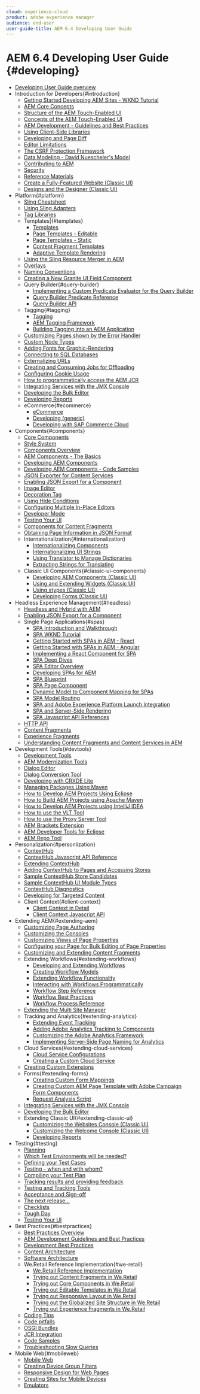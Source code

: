 ```yaml
---
cloud: experience-cloud
product: adobe experience manager
audience: end-user
user-guide-title: AEM 6.4 Developing User Guide
---
```


# AEM 6.4 Developing User Guide {#developing}

+ [Developing User Guide overview](home.md)
+ Introduction for Developers{#introduction}
    + [Getting Started Developing AEM Sites - WKND Tutorial](getting-started.md)
    + [AEM Core Concepts](the-basics.md)
    + [Structure of the AEM Touch-Enabled UI](touch-ui-structure.md)
    + [Concepts of the AEM Touch-Enabled UI](touch-ui-concepts.md)
    + [AEM Development - Guidelines and Best Practices](dev-guidelines-bestpractices.md)
    + [Using Client-Side Libraries](clientlibs.md)
    + [Developing and Page Diff](pagediff.md)
    + [Editor Limitations](editor-limitations.md)
    + [The CSRF Protection Framework](csrf-protection.md)
    + [Data Modeling - David Nuescheler's Model](model-data.md)
    + [Contributing to AEM](contributing-to-cq.md)
    + [Security](security.md)
    + [Reference Materials](reference-materials.md)
    + [Create a Fully-Featured Website (Classic UI)](website.md)
    + [Designs and the Designer (Classic UI)](designer.md)
+ Platform{#platform}
    + [Sling Cheatsheet](sling-cheatsheet.md)
    + [Using Sling Adapters](sling-adapters.md)
    + [Tag Libraries](taglib.md)
    + Templates|{#templates}
      + [Templates](templates.md)
      + [Page Templates - Editable ](page-templates-editable.md)
      + [Page Templates - Static](page-templates-static.md)
      + [Content Fragment Templates](content-fragment-templates.md)
      + [Adaptive Template Rendering](templates-adaptive-rendering.md)
    + [Using the Sling Resource Merger in AEM](sling-resource-merger.md)
    + [Overlays](overlays.md)
    + [Naming Conventions](naming-conventions.md)
    + [Creating a New Granite UI Field Component](granite-ui-component.md)
    + Query Builder{#query-builder}
      + [Implementing a Custom Predicate Evaluator for the Query Builder](implementing-custom-predicate-evaluator.md)
      + [Query Builder Predicate Reference](querybuilder-predicate-reference.md)
      + [Query Builder API](querybuilder-api.md)
    + Tagging{#tagging}
      + [Tagging](tags.md)
      + [AEM Tagging Framework](framework.md)
      + [Building Tagging into an AEM Application](building.md)
    + [Customizing Pages shown by the Error Handler](customizing-errorhandler-pages.md)
    + [Custom Node Types](custom-nodetypes.md)
    + [Adding Fonts for Graphic-Rendering](adding-fonts.md)
    + [Connecting to SQL Databases](jdbc.md)
    + [Externalizing URLs](externalizer.md)
    + [Creating and Consuming Jobs for Offloading](dev-offloading.md)
    + [Configuring Cookie Usage](cookie-optout.md)
    + [How to programmatically access the AEM JCR](access-jcr.md)
    + [Integrating Services with the JMX Console](jmx-integration.md)
    + [Developing the Bulk Editor](dev-bulk-editor.md)
    + [Developing Reports](dev-reports.md)
    + eCommerce{#ecommerce}
      + [eCommerce](ecommerce.md)
      + [Developing (generic)](generic.md)
      + [Developing with SAP Commerce Cloud](sap-commerce-cloud.md)
+ Components{#components}
    + [Core Components](https://docs.adobe.com/content/help/en/experience-manager-core-components/using/introduction.html)
    + [Style System](/help/sites-authoring/style-system.md)
    + [Components Overview](components.md)
    + [AEM Components - The Basics](components-basics.md)
    + [Developing AEM Components](developing-components.md)
    + [Developing AEM Components - Code Samples](developing-components-samples.md)
    + [JSON Exporter for Content Services](json-exporter.md)
    + [Enabling JSON Export for a Component](json-exporter-components.md)
    + [Image Editor](image-editor.md)
    + [Decoration Tag](decoration-tag.md)
    + [Using Hide Conditions](hide-conditions.md)
    + [Configuring Multiple In-Place Editors](multiple-inplace-editors.md)
    + [Developer Mode](developer-mode.md)
    + [Testing Your UI](hobbes.md)
    + [Components for Content Fragments](components-content-fragments.md)
    + [Obtaining Page Information in JSON Format](pageinfo.md)
    + Internationalization{#internationalization}
      + [Internationalizing Components](i18n.md)
      + [Internationalizing UI Strings](i18n-dev.md)
      + [Using Translator to Manage Dictionaries](i18n-translator.md)
      + [Extracting Strings for Translating](i18n-extract.md)
    + Classic UI Components{#classic-ui-components}
      + [Developing AEM Components (Classic UI)](developing-components-classic.md)
      + [Using and Extending Widgets (Classic UI)](widgets.md)
      + [Using xtypes (Classic UI)](xtypes.md)
      + [Developing Forms (Classic UI)](developing-forms.md)
+ Headless Experience Management{#headless}
    + [Headless and Hybrid with AEM](https://www.adobe.com/content/dam/www/us/en/marketing/experience-manager-sites/headless-content-management-system/pdfs/aem-hybrid-architecture-wp-1-18-19.pdf)
    + [Enabling JSON Export for a Component](json-exporter-components.md)
    + Single Page Applications{#spas}
        + [SPA Introduction and Walkthrough](spa-walkthrough.md)
        + [SPA WKND Tutorial](spa-wknd.md)
        + [Getting Started with SPAs in AEM - React](spa-getting-started-react.md)
        + [Getting Started with SPAs in AEM - Angular](spa-getting-started-angular.md)
        + [Implementing a React Component for SPA](spa-implementing-react-component.md)
        + [SPA Deep Dives](spa-deep-dives.md)
        + [SPA Editor Overview](spa-overview.md)
        + [Developing SPAs for AEM](spa-architecture.md)
        + [SPA Blueprint](spa-blueprint.md)
        + [SPA Page Component](spa-page-component.md)
        + [Dynamic Model to Component Mapping for SPAs](spa-dynamic-model-to-component-mapping.md)
        + [SPA Model Routing](spa-routing.md)
        + [SPA and Adobe Experience Platform Launch Integration](spa-launch.md)
        + [SPA and Server-Side Rendering](spa-ssr.md)
        + [SPA Javascript API References](spa-reference-materials.md)
    + [HTTP API](/help/assets/mac-api-assets.md)
    + [Content Fragments](/help/assets/content-fragments.md)
    + [Experience Fragments](/help/sites-authoring/experience-fragments.md)
    + [Understanding Content Fragments and Content Services in AEM](https://helpx.adobe.com/experience-manager/kt/sites/using/content-fragments-content-services-feature-video-understand.html)
+ Development Tools{#devtools}
    + [Development Tools](dev-tools.md)
    + [AEM Modernization Tools](modernization-tools.md)
    + [Dialog Editor](dialog-editor.md)
    + [Dialog Conversion Tool](dialog-conversion.md)
    + [Developing with CRXDE Lite](developing-with-crxde-lite.md)
    + [Managing Packages Using Maven](vlt-mavenplugin.md)
    + [How to Develop AEM Projects Using Eclipse](howto-projects-eclipse.md)
    + [How to Build AEM Projects using Apache Maven](ht-projects-maven.md)
    + [How to Develop AEM Projects using IntelliJ IDEA](ht-intellij.md)
    + [How to use the VLT Tool](ht-vlttool.md)
    + [How to use the Proxy Server Tool](ht-proxy-server.md)
    + [AEM Brackets Extension](aem-brackets.md)
    + [AEM Developer Tools for Eclipse](aem-eclipse.md)
    + [AEM Repo Tool](aem-repo-tool.md)
+ Personalization{#personlization}
    + [ContextHub](contexthub.md)
    + [ContextHub Javascript API Reference](contexthub-api.md)
    + [Extending ContextHub](ch-extend.md)
    + [Adding ContextHub to Pages and Accessing Stores](ch-adding.md)
    + [Sample ContextHub Store Candidates](ch-samplestores.md)
    + [Sample ContextHub UI Module Types](ch-samplemodules.md)
    + [ContextHub Diagnostics](ch-diagnostics.md)
    + [Developing for Targeted Content](target.md)
    + Client Context{#client-context}
      + [Client Context in Detail](client-context.md)
      + [Client Context Javascript API](ccjsapi.md)
+ Extending AEM{#extending-aem}
    + [Customizing Page Authoring](customizing-page-authoring-touch.md)
    + [Customizing the Consoles](customizing-consoles-touch.md)
    + [Customizing Views of Page Properties](page-properties-views.md)
    + [Configuring your Page for Bulk Editing of Page Properties](bulk-editing.md)
    + [Customizing and Extending Content Fragments](customizing-content-fragments.md)
    + Extending Workflows{#extending-workflows}
      + [Developing and Extending Workflows](workflows.md)
      + [Creating Workflow Models](workflows-models.md)
      + [Extending Workflow Functionality](workflows-customizing-extending.md)
      + [Interacting with Workflows Programmatically](workflows-program-interaction.md)
      + [Workflow Step Reference](workflows-step-ref.md)
      + [Workflow Best Practices](workflows-best-practices.md)
      + [Workflow Process Reference](workflows-process-ref.md)
    + [Extending the Multi Site Manager](extending-msm.md)
    + Tracking and Analytics{#extending-analytics}
      + [Extending Event Tracking](extending-analytics.md)
      + [Adding Adobe Analytics Tracking to Components](extending-analytics-components.md)
      + [Customizing the Adobe Analytics Framework](extending-analytics-framework.md)
      + [Implementing Server-Side Page Naming for Analytics](extending-analytics-pa-naming.md)
    + Cloud Services{#extending-cloud-services}
      + [Cloud Service Configurations](extending-cloud-config.md)
      + [Creating a Custom Cloud Service](extending-cloud-config-custom-cloud.md)
    + [Creating Custom Extensions](extending-campaign-extensions.md)
    + Forms{#extending-forms}
      + [Creating Custom Form Mappings](extending-campaign-form-mapping.md)
      + [Creating Custom AEM Page Template with Adobe Campaign Form Components](extending-campaign-custom-template.md)
      + [Request Analysis Script](analyze-request.md)
    + [Integrating Services with the JMX Console](jmx-integration.md)
    + [Developing the Bulk Editor](dev-bulk-editor.md)
    + Extending Classic UI{#extending-classic-ui}
      + [Customizing the Websites Console (Classic UI)](customizing-siteadmin.md)
      + [Customizing the Welcome Console (Classic UI)](customizing-the-welcome-console.md)
      + [Developing Reports](dev-reports.md)
+ Testing{#testing}
    + [Planning](planning.md)
    + [Which Test Environments will be needed?](test-environments.md)
    + [Defining your Test Cases](test-cases.md)
    + [Testing - when and with whom?](when-who.md)
    + [Compiling your Test Plan](test-plan.md)
    + [Tracking results and providing feedback](results-and-feedback.md)
    + [Testing and Tracking Tools](tools.md)
    + [Acceptance and Sign-off](acceptance-signoff.md)
    + [The next release...](the-next-release.md)
    + [Checklists](checklists.md)
    + [Tough Day](tough-day.md)
    + [Testing Your UI](hobbes.md)
+ Best Practices{#bestpractices}
    + [Best Practices Overview](best-practices.md)
    + [AEM Development Guidelines and Best Practices](dev-guidelines-bestpractices.md)
    + [Development Best Practices](development-practices.md)
    + [Content Architecture](content-architecture.md)
    + [Software Architecture](software-architecture.md)
    + We.Retail Reference Implementation{#we-retail}
      + [We.Retail Reference Implementation](we-retail.md)
      + [Trying out Content Fragments in We.Retail](we-retail-content-fragments.md)
      + [Trying out Core Components in We.Retail](we-retail-core-components.md)
      + [Trying out Editable Templates in We.Retail](we-retail-editable-templates.md)
      + [Trying out Responsive Layout in We.Retail](we-retail-responsive-layout.md)
      + [Trying out the Globalized Site Structure in We.Retail](we-retail-globalized-site-structure.md)
      + [Trying out Experience Fragments in We.Retail](we-retail-experience-fragments.md)
    + [Coding Tips](coding-tips.md)
    + [Code pitfalls](code-pitfalls.md)
    + [OSGI Bundles](osgi-bundles.md)
    + [JCR Integration](jcr-integration.md)
    + [Code Samples](code-samples.md)
    + [Troubleshooting Slow Queries](troubleshooting-slow-queries.md)
+ Mobile Web{#mobileweb}
    + [Mobile Web](mobile-web.md)
    + [Creating Device Group Filters](groupfilters.md)
    + [Responsive Design for Web Pages](responsive.md)
    + [Creating Sites for Mobile Devices](mobile.md)
    + [Emulators](emulators.md)
